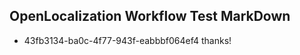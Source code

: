## OpenLocalization Workflow Test MarkDown
* 43fb3134-ba0c-4f77-943f-eabbbf064ef4 thanks!

<!--HONumber=Jan17_HO1-->


